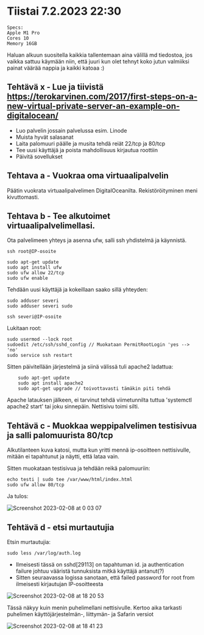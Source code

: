 # Tiistai 7.2.2023 22:30

    Specs:
    Apple M1 Pro
    Cores 10
    Memory 16GB
    
    
Haluan alkuun suositella kaikkia tallentemaan aina välillä md tiedostoa, jos vaikka sattuu käymään niin, että juuri kun olet tehnyt koko jutun valmiiksi painat väärää nappia ja kaikki katoaa :) 

## Tehtävä x - Lue ja tiivistä https://terokarvinen.com/2017/first-steps-on-a-new-virtual-private-server-an-example-on-digitalocean/

- Luo palvelin jossain palvelussa esim. Linode
- Muista hyvät salasanat
- Laita palomuuri päälle ja musita tehdä reiät 22/tcp ja 80/tcp
- Tee uusi käyttäjä ja poista mahdollisuus kirjautua roottiin
- Päivitä sovellukset
  
## Tehtava a - Vuokraa oma virtuaalipalvelin

Päätin vuokrata virtuaalipalvelimen DigitalOceanilta.
Rekistöröityminen meni kivuttomasti.

## Tehtava b - Tee alkutoimet virtuaalipalvelimellasi.

Ota palvelimeen yhteys ja asenna ufw, salli ssh yhdistelmä ja käynnistä.

    ssh root@IP-osoite
    
    sudo apt-get update
    sudo apt install ufw
    sudo ufw allow 22/tcp
    sudo ufw enable
    
  Tehdään uusi käyttäjä ja kokeillaan saako sillä yhteyden:
  
    sudo adduser severi
    sudo adduser severi sudo
    
    ssh severi@IP-osoite
    
  Lukitaan root:
  
    sudo usermod --lock root
    sudoedit /etc/ssh/sshd_config // Muokataan PermitRootLogin 'yes --> 'no'
    sudo service ssh restart
    
  Sitten päivitellään järjestelmä ja siinä välissä tuli apache2 ladattua:
  
        sudo apt-get update
        sudo apt install apache2
        sudo apt-get upgrade // toivottavasti tämäkin piti tehdä
        
   Apache latauksen jälkeen, ei tarvinut tehdä viimetunnilta tuttua 'systemctl apache2 start' tai joku sinnepäin. Nettisivu toimi silti.
   
   
 ## Tehtävä c - Muokkaa weppipalvelimen testisivua ja salli palomuurista 80/tcp
 
Alkutilanteen kuva katosi, mutta kun yritti mennä ip-osoitteen nettisivulle, mitään ei tapahtunut ja näytti, että lataa vain.

Sitten muokataan testisivua ja tehdään reikä palomuuriin:

    echo testi | sudo tee /var/www/html/index.html
    sudo ufw allow 80/tcp
   
   Ja tulos: 
   
   ![Screenshot 2023-02-08 at 0 03 07](https://user-images.githubusercontent.com/104775534/217376870-1d650a71-a7cb-4ec1-9ba6-f51c50b2bc15.png)

   
## Tehtävä d - etsi murtautujia

Etsin murtautujia:

    sudo less /var/log/auth.log
    
-   Ilmeisesti tässä on sshd[29113] on tapahtuman id. ja authentication failure johtuu vääristä tunnuksista mitkä käyttäjä antanut(?)
-   Sitten seuraavassa logissa sanotaan, että failed password for root from ilmeisesti kirjautujan IP-osoitteesta
    
![Screenshot 2023-02-08 at 18 20 53](https://user-images.githubusercontent.com/104775534/217588907-928eed07-8780-4198-aa3e-9eebfa0aaf51.png)

Tässä näkyy kuin menin puhelimellani nettisivulle. Kertoo aika tarkasti puhelimen käyttöjärjestelmän-, liittymän- ja Safarin versiot

 ![Screenshot 2023-02-08 at 18 41 23](https://user-images.githubusercontent.com/104775534/217594542-c48e9203-91ab-41ed-9ecd-4a8de4e8bb70.png)



